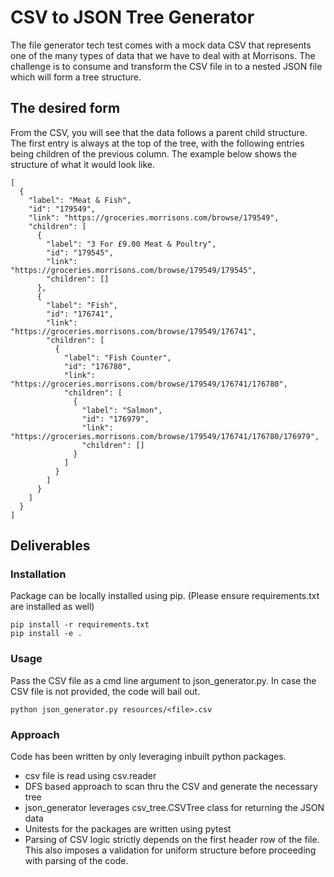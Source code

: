# CSV to JSON Tree Generator

The file generator tech test comes with a mock data CSV that represents one of the many types of data that we have to deal with at Morrisons.
The challenge is to consume and transform the CSV file in to a nested JSON file which will form a tree structure.

## The desired form

From the CSV, you will see that the data follows a parent child structure. The first entry is always at the top of the tree, with the following entries being children of the previous column. The example below shows the structure of what it would look like.

```
[
  {
    "label": "Meat & Fish",
    "id": "179549",
    "link": "https://groceries.morrisons.com/browse/179549",
    "children": [
      {
        "label": "3 For £9.00 Meat & Poultry",
        "id": "179545",
        "link": "https://groceries.morrisons.com/browse/179549/179545",
        "children": []
      },
      {
        "label": "Fish",
        "id": "176741",
        "link": "https://groceries.morrisons.com/browse/179549/176741",
        "children": [
          {
            "label": "Fish Counter",
            "id": "176780",
            "link": "https://groceries.morrisons.com/browse/179549/176741/176780",
            "children": [
              {
                "label": "Salmon",
                "id": "176979",
                "link": "https://groceries.morrisons.com/browse/179549/176741/176780/176979",
                "children": []
              }
            ]
          }
        ]
      }
    ]
  }
]

```
## Deliverables

### Installation

Package can be locally installed using pip. (Please ensure requirements.txt are installed as well)

```
pip install -r requirements.txt
pip install -e .
```

### Usage

Pass the CSV file as a cmd line argument to json_generator.py. In case the CSV file is not provided, the code will bail out.
```
python json_generator.py resources/<file>.csv
```

### Approach
Code has been written by only leveraging inbuilt python packages.
* csv file is read using csv.reader
* DFS based approach to scan thru the CSV and generate the necessary tree
* json_generator leverages csv_tree.CSVTree class for returning the JSON data
* Unitests for the packages are written using pytest
* Parsing of CSV logic strictly depends on the first header row of the file. This also imposes a validation for uniform structure before proceeding with parsing of the code.

